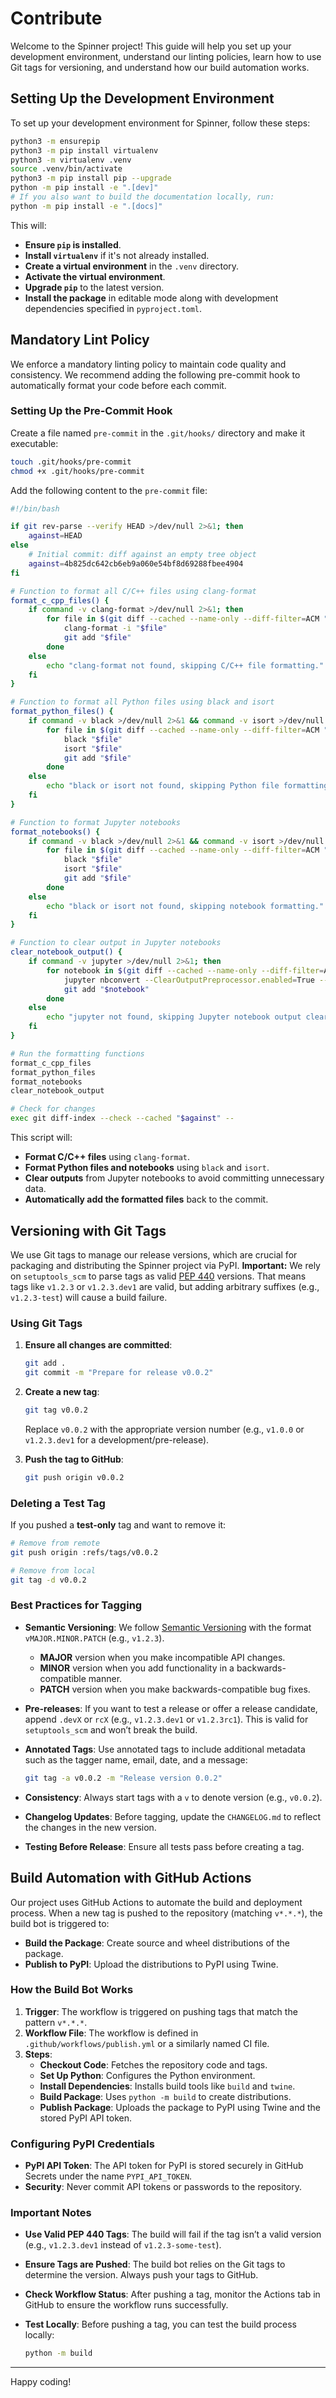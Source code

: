 # Contribute

Welcome to the Spinner project! This guide will help you set up your development environment, understand our linting policies, learn how to use Git tags for versioning, and understand how our build automation works.

## Setting Up the Development Environment

To set up your development environment for Spinner, follow these steps:

```sh
python3 -m ensurepip
python3 -m pip install virtualenv
python3 -m virtualenv .venv
source .venv/bin/activate
python3 -m pip install pip --upgrade
python -m pip install -e ".[dev]"
# If you also want to build the documentation locally, run:
python -m pip install -e ".[docs]"
```

This will:

- **Ensure `pip` is installed**.
- **Install `virtualenv`** if it's not already installed.
- **Create a virtual environment** in the `.venv` directory.
- **Activate the virtual environment**.
- **Upgrade `pip`** to the latest version.
- **Install the package** in editable mode along with development dependencies specified in `pyproject.toml`.

## Mandatory Lint Policy

We enforce a mandatory linting policy to maintain code quality and consistency. We recommend adding the following pre-commit hook to automatically format your code before each commit.

### Setting Up the Pre-Commit Hook

Create a file named `pre-commit` in the `.git/hooks/` directory and make it executable:

```sh
touch .git/hooks/pre-commit
chmod +x .git/hooks/pre-commit
```

Add the following content to the `pre-commit` file:

```sh
#!/bin/bash

if git rev-parse --verify HEAD >/dev/null 2>&1; then
    against=HEAD
else
    # Initial commit: diff against an empty tree object
    against=4b825dc642cb6eb9a060e54bf8d69288fbee4904
fi

# Function to format all C/C++ files using clang-format
format_c_cpp_files() {
    if command -v clang-format >/dev/null 2>&1; then
        for file in $(git diff --cached --name-only --diff-filter=ACM "$against" | grep -E '\.(c|h|cpp|hpp)$'); do
            clang-format -i "$file"
            git add "$file"
        done
    else
        echo "clang-format not found, skipping C/C++ file formatting."
    fi
}

# Function to format all Python files using black and isort
format_python_files() {
    if command -v black >/dev/null 2>&1 && command -v isort >/dev/null 2>&1; then
        for file in $(git diff --cached --name-only --diff-filter=ACM "$against" | grep -E '\.py$'); do
            black "$file"
            isort "$file"
            git add "$file"
        done
    else
        echo "black or isort not found, skipping Python file formatting."
    fi
}

# Function to format Jupyter notebooks
format_notebooks() {
    if command -v black >/dev/null 2>&1 && command -v isort >/dev/null 2>&1; then
        for file in $(git diff --cached --name-only --diff-filter=ACM "$against" | grep -E '\.ipynb$'); do
            black "$file"
            isort "$file"
            git add "$file"
        done
    else
        echo "black or isort not found, skipping notebook formatting."
    fi
}

# Function to clear output in Jupyter notebooks
clear_notebook_output() {
    if command -v jupyter >/dev/null 2>&1; then
        for notebook in $(git diff --cached --name-only --diff-filter=ACM "$against" | grep -E '\.ipynb$'); do
            jupyter nbconvert --ClearOutputPreprocessor.enabled=True --inplace "$notebook"
            git add "$notebook"
        done
    else
        echo "jupyter not found, skipping Jupyter notebook output clearing."
    fi
}

# Run the formatting functions
format_c_cpp_files
format_python_files
format_notebooks
clear_notebook_output

# Check for changes
exec git diff-index --check --cached "$against" --
```

This script will:

- **Format C/C++ files** using `clang-format`.
- **Format Python files and notebooks** using `black` and `isort`.
- **Clear outputs** from Jupyter notebooks to avoid committing unnecessary data.
- **Automatically add the formatted files** back to the commit.

## Versioning with Git Tags

We use Git tags to manage our release versions, which are crucial for packaging and distributing the Spinner project via PyPI. **Important:** We rely on `setuptools_scm` to parse tags as valid [PEP 440](https://peps.python.org/pep-0440/) versions. That means tags like `v1.2.3` or `v1.2.3.dev1` are valid, but adding arbitrary suffixes (e.g., `v1.2.3-test`) will cause a build failure.

### Using Git Tags

1. **Ensure all changes are committed**:

   ```sh
   git add .
   git commit -m "Prepare for release v0.0.2"
   ```

2. **Create a new tag**:

   ```sh
   git tag v0.0.2
   ```

   Replace `v0.0.2` with the appropriate version number (e.g., `v1.0.0` or `v1.2.3.dev1` for a development/pre-release).
3. **Push the tag to GitHub**:

   ```sh
   git push origin v0.0.2
   ```

### Deleting a Test Tag

If you pushed a **test-only** tag and want to remove it:

```sh
# Remove from remote
git push origin :refs/tags/v0.0.2

# Remove from local
git tag -d v0.0.2
```

### Best Practices for Tagging

- **Semantic Versioning**: We follow [Semantic Versioning](https://semver.org/) with the format `vMAJOR.MINOR.PATCH` (e.g., `v1.2.3`).  
  - **MAJOR** version when you make incompatible API changes.  
  - **MINOR** version when you add functionality in a backwards-compatible manner.  
  - **PATCH** version when you make backwards-compatible bug fixes.

- **Pre-releases**: If you want to test a release or offer a release candidate, append `.devX` or `rcX` (e.g., `v1.2.3.dev1` or `v1.2.3rc1`). This is valid for `setuptools_scm` and won’t break the build.

- **Annotated Tags**: Use annotated tags to include additional metadata such as the tagger name, email, date, and a message:

  ```sh
  git tag -a v0.0.2 -m "Release version 0.0.2"
  ```

- **Consistency**: Always start tags with a `v` to denote version (e.g., `v0.0.2`).

- **Changelog Updates**: Before tagging, update the `CHANGELOG.md` to reflect the changes in the new version.

- **Testing Before Release**: Ensure all tests pass before creating a tag.

## Build Automation with GitHub Actions

Our project uses GitHub Actions to automate the build and deployment process. When a new tag is pushed to the repository (matching `v*.*.*`), the build bot is triggered to:

- **Build the Package**: Create source and wheel distributions of the package.
- **Publish to PyPI**: Upload the distributions to PyPI using Twine.

### How the Build Bot Works

1. **Trigger**: The workflow is triggered on pushing tags that match the pattern `v*.*.*`.
2. **Workflow File**: The workflow is defined in `.github/workflows/publish.yml` or a similarly named CI file.
3. **Steps**:
   - **Checkout Code**: Fetches the repository code and tags.
   - **Set Up Python**: Configures the Python environment.
   - **Install Dependencies**: Installs build tools like `build` and `twine`.
   - **Build Package**: Uses `python -m build` to create distributions.
   - **Publish Package**: Uploads the package to PyPI using Twine and the stored PyPI API token.

### Configuring PyPI Credentials

- **PyPI API Token**: The API token for PyPI is stored securely in GitHub Secrets under the name `PYPI_API_TOKEN`.
- **Security**: Never commit API tokens or passwords to the repository.

### Important Notes

- **Use Valid PEP 440 Tags**: The build will fail if the tag isn’t a valid version (e.g., `v1.2.3.dev1` instead of `v1.2.3-some-test`).
- **Ensure Tags are Pushed**: The build bot relies on the Git tags to determine the version. Always push your tags to GitHub.
- **Check Workflow Status**: After pushing a tag, monitor the Actions tab in GitHub to ensure the workflow runs successfully.
- **Test Locally**: Before pushing a tag, you can test the build process locally:

  ```sh
  python -m build
  ```

---

Happy coding!
